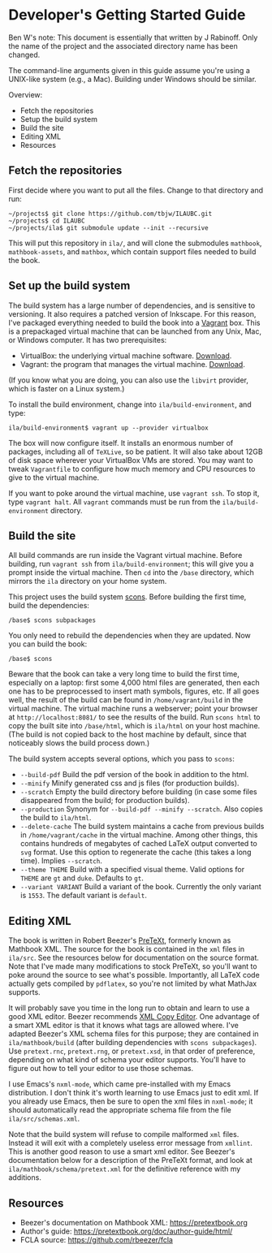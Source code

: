 
# Developer's Getting Started Guide

Ben W's note: This document is essentially that written by J Rabinoff. Only the name of the project and the associated directory name has been changed.

The command-line arguments given in this guide assume you're using a UNIX-like system (e.g., a Mac).  Building under Windows should be similar.

Overview:
* Fetch the repositories
* Setup the build system
* Build the site
* Editing XML
* Resources


## Fetch the repositories

First decide where you want to put all the files. Change to that directory and run:
```
~/projects$ git clone https://github.com/tbjw/ILAUBC.git
~/projects$ cd ILAUBC
~/projects/ila$ git submodule update --init --recursive
```
This will put this repository in `ila/`, and will clone the submodules `mathbook`, `mathbook-assets`, and `mathbox`, which contain support files needed to build the book.

## Set up the build system

The build system has a large number of dependencies, and is sensitive to versioning.  It also requires a patched version of Inkscape.  For this reason, I've packaged everything needed to build the book into a [Vagrant](https://www.vagrantup.com/) box.  This is a prepackaged virtual machine that can be launched from any Unix, Mac, or Windows computer.  It has two prerequisites:
* VirtualBox: the underlying virtual machine software.  [Download](https://www.virtualbox.org/wiki/Downloads).
* Vagrant: the program that manages the virtual machine.  [Download](https://www.vagrantup.com/downloads.html).

(If you know what you are doing, you can also use the `libvirt` provider, which is faster on a Linux system.)

To install the build environment, change into `ila/build-environment`, and type:
```
ila/build-environment$ vagrant up --provider virtualbox
```
The box will now configure itself.  It installs an enormous number of packages, including all of `TeXLive`, so be patient.  It will also take about 12GB of disk space wherever your VirtualBox VMs are stored.  You may want to tweak `Vagrantfile` to configure how much memory and CPU resources to give to the virtual machine.

If you want to poke around the virtual machine, use `vagrant ssh`.  To stop it, type `vagrant halt`.  All `vagrant` commands must be run from the `ila/build-environment` directory.

## Build the site

All build commands are run inside the Vagrant virtual machine.  Before building, run `vagrant ssh` from `ila/build-environment`; this will give you a prompt inside the virtual machine.  Then `cd` into the `/base` directory, which mirrors the `ila` directory on your home system.

This project uses the build system [scons](https://scons.org).  Before building the first time, build the dependencies:
```
/base$ scons subpackages
```
You only need to rebuild the dependencies when they are updated.  Now you can build the book:
```
/base$ scons
```
Beware that the book can take a very long time to build the first time, especially on a laptop: first some 4,000 html files are generated, then each one has to be preprocessed to insert math symbols, figures, etc.  If all goes well, the result of the build can be found in `/home/vagrant/build` in the virtual machine.  The virtual machine runs a webserver; point your browser at `http://localhost:8081/` to see the results of the build.  Run `scons html` to copy the built site into `/base/html`, which is `ila/html` on your host machine.  (The build is not copied back to the host machine by default, since that noticeably slows the build process down.)

The build system accepts several options, which you pass to `scons`:
* `--build-pdf` Build the pdf version of the book in addition to the html.
* `--minify` Minify generated css and js files (for production builds).
* `--scratch` Empty the build directory before building (in case some files disappeared from the build; for production builds).
* `--production` Synonym for `--build-pdf --minify --scratch`.  Also copies the build to `ila/html`.
* `--delete-cache` The build system maintains a cache from previous builds in `/home/vagrant/cache` in the virtual machine.  Among other things, this contains hundreds of megabytes of cached LaTeX output converted to `svg` format.  Use this option to regenerate the cache (this takes a long time).  Implies `--scratch`.
* `--theme THEME` Build with a specified visual theme.  Valid options for `THEME` are `gt` and `duke`.  Defaults to `gt`.
* `--variant VARIANT` Build a variant of the book.  Currently the only variant is `1553`.  The default variant is `default`.

## Editing XML

The book is written in Robert Beezer's [PreTeXt](https://pretextbook.org), formerly known as Mathbook XML.  The source for the book is contained in the `xml` files in `ila/src`.  See the resources below for documentation on the source format.  Note that I've made many modifications to stock PreTeXt, so you'll want to poke around the source to see what's possible.  Importantly, all LaTeX code actually gets compiled by `pdflatex`, so you're not limited by what MathJax supports.

It will probably save you time in the long run to obtain and learn to use a good XML editor.  Beezer recommends [XML Copy Editor](http://xml-copy-editor.sourceforge.net/).  One advantage of a smart XML editor is that it knows what tags are allowed where.  I've adapted Beezer's XML schema files for this purpose; they are contained in `ila/mathbook/build` (after building dependencies with `scons subpackages`).  Use `pretext.rnc`, `pretext.rng`, or `pretext.xsd`, in that order of preference, depending on what kind of schema your editor supports.  You'll have to figure out how to tell your editor to use those schemas.

I use Emacs's `nxml-mode`, which came pre-installed with my Emacs distribution.  I don't think it's worth learning to use Emacs just to edit xml.  If you already use Emacs, then be sure to open the xml files in `nxml-mode`; it should automatically read the appropriate schema file from the file `ila/src/schemas.xml`.

Note that the build system will refuse to compile malformed `xml` files.  Instead it will exit with a completely useless error message from `xmllint`.  This is another good reason to use a smart xml editor.  See Beezer's documentation below for a description of the PreTeXt format, and look at `ila/mathbook/schema/pretext.xml` for the definitive reference with my additions.

## Resources

* Beezer's documentation on Mathbook XML:
    https://pretextbook.org
* Author's guide:
    https://pretextbook.org/doc/author-guide/html/
* FCLA source:
    https://github.com/rbeezer/fcla


